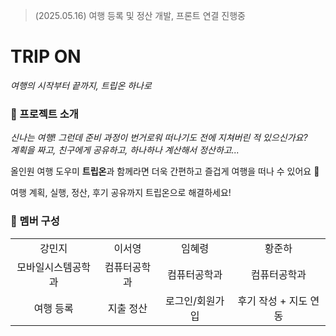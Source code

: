 > (2025.05.16) 여행 등록 및 정산 개발, 프론트 연결 진행중

# TRIP ON 
*여행의 시작부터 끝까지, 트립온 하나로*   

### 🧳 프로젝트 소개
*신나는 여행! 그런데 준비 과정이 번거로워 떠나기도 전에 지쳐버린 적 있으신가요?   
계획을 짜고, 친구에게 공유하고, 하나하나 계산해서 정산하고...*   
   
올인원 여행 도우미 **트립온**과 함께라면 더욱 간편하고 즐겁게 여행을 떠나 수 있어요 🕺   
   
여행 계획, 실행, 정산, 후기 공유까지 트립온으로 해결하세요!

### 👥 멤버 구성
<table>
  <tr>
      <td align="center">강민지</td>
      <td align="center">이서영</td>
      <td align="center">임혜령</td>
      <td align="center">황준하</td>
  </tr>
  <tr>
      <td align="center">모바일시스템공학과<br/></td>
      <td align="center">컴퓨터공학과<br/></td>
      <td align="center">컴퓨터공학과<br/></td>
      <td align="center">컴퓨터공학과<br/></td>
  </tr>
  <tr>
    <td align="center">여행 등록</td>
    <td align="center">지출 정산</td>
    <td align="center">로그인/회원가입</td>
    <td align="center">후기 작성 + 지도 연동</td>
  </tr>
</table>
